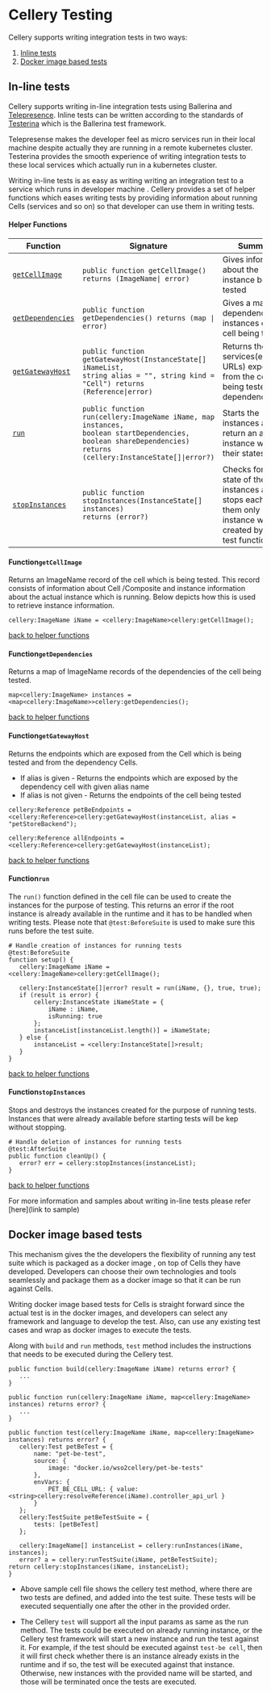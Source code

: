 # Cellery Testing

Cellery supports writing integration tests in two ways:
 1) [Inline tests](#in-line-tests)
 2) [Docker image based tests](#docker-image-based-tests)
 
## In-line tests
 
 Cellery supports writing in-line integration tests using Ballerina and [Telepresence](https://www.telepresence.io/).
 Inline tests can be written according to the standards of [Testerina](https://v1-0.ballerina.io/learn/how-to-test-ballerina-code/) which is the Ballerina test framework. 
 
 Telepresense makes the developer feel as micro services run in their local machine despite actually they are
  running in a remote kubernetes cluster. Testerina provides the smooth experience of
   writing integration tests to these local services which actually run in a kubernetes cluster.  
 
Writing in-line tests is as easy as writing writing an integration test to a service which runs in developer machine
. Cellery provides a set of helper functions which eases writing tests by providing
 information about running Cells (services and so on) so that developer can use them in writing tests.
 
 #### Helper Functions

| Function        | Signature                                                                                                                                                    | Summary                                                                                                            |
|-----------------|--------------------------------------------------------------------------------------------------------------------------------------------------------------|--------------------------------------------------------------------------------------------------------------------|
| [```getCellImage```](#functiongetcellimage)   | <code>public function getCellImage() returns (ImageName&#124; error) </code>                                                                                               | Gives information about the instance being tested                                                                  |
| [```getDependencies```](#functiongetdependencies) | <code>public function getDependencies() returns (map &#124; error)</code>                                                                                                    | Gives a map of dependency instances of the cell being tested                                                       |
| [```getGatewayHost```](#functiongetgatewayhost)  | <code>public function getGatewayHost(InstanceState[] iNameList,  string alias = "", string kind = "Cell")  returns (Reference&#124;error)</code>                               | Returns the services(endpoint URLs) exposed from the cell being tested and dependency cells                        |
| [```run```](#functionrun)           | <code>public function run(cellery:ImageName iName, map instances,  boolean startDependencies, boolean shareDependencies)  returns (cellery:InstanceState[]&#124;error?)</code> | Starts the instances and return an array of instance with their states                                             |
| [```stopInstances```](#functionstopinstances)   | <code>public function stopInstances(InstanceState[] instances) returns (error?)</code>                                                                                  | Checks for the state of the instances and stops each of them only if the instance was created by the test function |


 #### Function```getCellImage```
 
 Returns an ImageName record of the cell which is being tested. This record consists of information about Cell
 /Composite and instance information about the actual instance which is running. Below depicts how this is used to
  retrieve instance information.
  
  ```ballerina
cellery:ImageName iName = <cellery:ImageName>cellery:getCellImage();
```

[back to helper functions](#helper-functions)

#### Function```getDependencies```
  
Returns a map of ImageName records of the dependencies of the cell being tested.
  
  ```ballerina
map<cellery:ImageName> instances = <map<cellery:ImageName>>cellery:getDependencies();
```
[back to helper functions](#helper-functions)
#### Function```getGatewayHost```

Returns the endpoints which are exposed from the Cell which is being tested and from the dependency Cells.

* If alias is given - Returns the endpoints which are exposed by the dependency cell with given alias name
* If alias is not given - Returns the endpoints of the cell being tested 

```ballerina
cellery:Reference petBeEndpoints = <cellery:Reference>cellery:getGatewayHost(instanceList, alias = "petStoreBackend");

cellery:Reference allEndpoints = <cellery:Reference>cellery:getGatewayHost(instanceList);
```
[back to helper functions](#helper-functions)

#### Function```run```

The `run()` function defined in the cell file can be used to
 create the instances for the purpose of testing. This returns an error if the root instance is already
  available in the runtime and it has to be handled when writing tests. Please note that ```@test:BeforeSuite``` is
   used to make sure this runs before the test suite. 

```ballerina
# Handle creation of instances for running tests
@test:BeforeSuite
function setup() {
   cellery:ImageName iName = <cellery:ImageName>cellery:getCellImage();
 
   cellery:InstanceState[]|error? result = run(iName, {}, true, true);
   if (result is error) {
       cellery:InstanceState iNameState = {
           iName : iName,
           isRunning: true
       };
       instanceList[instanceList.length()] = iNameState;
   } else {
       instanceList = <cellery:InstanceState[]>result;
   }
}

```
[back to helper functions](#helper-functions)

#### Function```stopInstances```

Stops and destroys the instances created for the purpose of running tests. Instances that were already available before
 starting
 tests will be kep without stopping.

```ballerina
# Handle deletion of instances for running tests
@test:AfterSuite
public function cleanUp() {
   error? err = cellery:stopInstances(instanceList);
}

```
[back to helper functions](#helper-functions)

For more information and samples about writing in-line tests please refer [here](link to sample)

 ## Docker image based tests

 
This mechanism gives the the developers the flexibility of running any test suite which is packaged as a docker image
, on top of Cells they have developed. Developers can choose their own technologies and tools seamlessly and package
 them as a docker image so that it can be run against Cells. 
 
 Writing docker image based tests for Cells is straight forward since the actual test
  is in the docker images, and developers can select any framework and language to develop the test. Also, can use
   any existing test cases and wrap as docker images to execute the tests.
   
Along with ```build``` and ```run``` methods, ```test``` method includes the instructions that needs to be executed during the Cellery
 test.
 
 ```ballerina
public function build(cellery:ImageName iName) returns error? {
    ...
}

public function run(cellery:ImageName iName, map<cellery:ImageName> instances) returns error? {
    ...
}

public function test(cellery:ImageName iName, map<cellery:ImageName> instances) returns error? {
    cellery:Test petBeTest = {
        name: "pet-be-test",
        source: {
            image: "docker.io/wso2cellery/pet-be-tests"
        },
        envVars: {
            PET_BE_CELL_URL: { value: <string>cellery:resolveReference(iName).controller_api_url }
        }
    };
    cellery:TestSuite petBeTestSuite = {
        tests: [petBeTest]
    };

    cellery:ImageName[] instanceList = cellery:runInstances(iName, instances);
    error? a = cellery:runTestSuite(iName, petBeTestSuite);
return cellery:stopInstances(iName, instanceList);
} 
```

* Above sample cell file shows the cellery test method, where there are two tests are defined, and added into the test suite. These tests will be executed sequentially one after the other in the provided order.

* The Cellery ```test``` will support all the input params as same as the run method. The tests could be executed on
 already running instance, or the Cellery test framework will start a new instance and run the test against it. For
  example, if the test should be executed against ```test-be cell```, then it will first check whether there is an instance already exists in the runtime and if so, the test will be executed against that instance. Otherwise, new instances with the provided name will be started, and those will be terminated once the tests are executed.